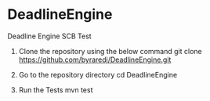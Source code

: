 # DeadlineEngine
Deadline Engine SCB Test

1. Clone the repository using the below command
git clone https://github.com/byraredj/DeadlineEngine.git

2. Go to the repository directory
cd DeadlineEngine

3. Run the Tests
mvn test
